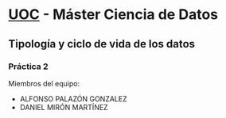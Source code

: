 # **[UOC](http://www.uoc.edu)** - Máster Ciencia de Datos

## Tipología y ciclo de vida de los datos

### Práctica 2

Miembros del equipo:
* ALFONSO PALAZÓN GONZALEZ
* DANIEL MIRÓN MARTÍNEZ
